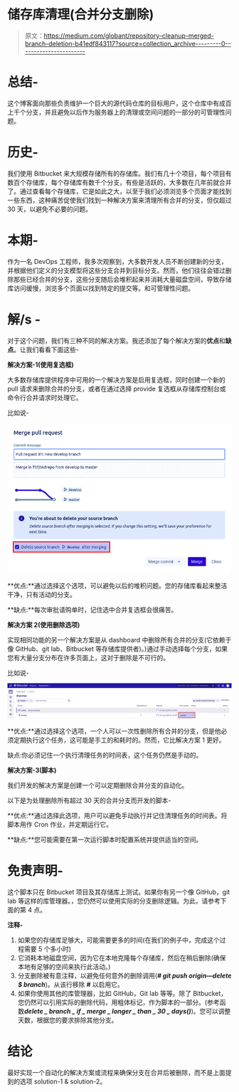 # 储存库清理(合并分支删除)

> 原文：<https://medium.com/globant/repository-cleanup-merged-branch-deletion-b41edf843117?source=collection_archive---------0----------------------->

# **总结-**

这个博客面向那些负责维护一个巨大的源代码仓库的目标用户，这个仓库中有成百上千个分支，并且避免以后作为服务器上的清理或空间问题的一部分的可管理性问题。

# **历史-**

我们使用 Bitbucket 来大规模存储所有的存储库。我们有几十个项目，每个项目有数百个存储库，每个存储库有数千个分支，有些是活跃的，大多数在几年前就合并了。通过查看每个存储库，它是如此之大，以至于我们必须浏览多个页面才能找到一些东西，这种痛苦促使我们找到一种解决方案来清理所有合并的分支，但仅超过 30 天，以避免不必要的问题。

# **本期-**

作为一名 DevOps 工程师，我多次观察到，大多数开发人员不断创建新的分支，并根据他们定义的分支模型将这些分支合并到目标分支。然而，他们往往会错过删除那些已经合并的分支，这些分支随后会堆积起来并消耗大量磁盘空间，导致存储库访问缓慢，浏览多个页面以找到特定的提交等。和可管理性问题。

# **解/s -**

对于这个问题，我们有三种不同的解决方案。我还添加了每个解决方案的**优点**和**缺点**。让我们看看下面这些-

**解决方案-1(使用复选框)**

大多数存储库提供程序中可用的一个解决方案是启用复选框，同时创建一个新的 pull 请求来删除合并的分支，或者在通过选择 provide 复选框从存储库控制台或命令行合并请求时处理它。

比如说-

![](img/b13fdcd563a6093f941fc07676e0b54f.png)

**优点:**通过选择这个选项，可以避免以后的堆积问题。您的存储库看起来整洁干净，只有活动的分支。

**缺点:**每次审批请购单时，记住选中合并复选框会很痛苦。

**解决方案 2(使用删除选项)**

实现相同功能的另一个解决方案是从 dashboard 中删除所有合并的分支(它依赖于像 GitHub、git lab、Bitbucket 等存储库提供者)。)通过手动选择每个分支，如果您有大量分支分布在许多页面上，这对于删除是不可行的。

比如说-

![](img/384c4a179b52cf95ca666a0a37e9dbfc.png)

**优点:**通过选择这个选项，一个人可以一次性删除所有合并的分支，但是他必须定期执行这个任务，这可能是手工的和耗时的。然而，它比解决方案 1 更好。

缺点:你必须记住一个执行清理任务的时间表，这个任务仍然是手动的。

**解决方案-3(脚本)**

我们开发的解决方案是创建一个可以定期删除合并分支的自动化。

以下是为处理删除所有超过 30 天的合并分支而开发的脚本-

**优点:**通过选择此选项，用户可以避免手动执行并记住清理任务的时间表。将脚本用作 Cron 作业，并定期运行它。

**缺点:**您可能需要在第一次运行脚本时配置系统并提供适当的空间。

# **免责声明-**

这个脚本只在 Bitbucket 项目及其存储库上测试。如果你有另一个像 GitHub，git lab 等这样的库管理器。，您仍然可以使用实际的分支删除逻辑。为此，请参考下面的第 4 点。

**注释-**

1.  如果您的存储库足够大，可能需要更多的时间(在我们的例子中，完成这个过程需要 5 个多小时)
2.  它消耗本地磁盘空间，因为它在本地克隆每个存储库，然后在稍后删除(确保本地有足够的空间来执行此活动。)
3.  分支删除被有意注释，以避免任何意外的删除调用(***# git push origin—delete $ branch***)。从该行移除 **#** 以启用它。
4.  如果你使用其他的库管理器，比如 GitHub，Git lab 等等。除了 Bitbucket，您仍然可以引用实际的删除代码，用粗体标记，作为脚本的一部分。(参考函数***delete _ branch _ if _ merge _ longer _ than _ 30 _ days()***)。您可以调整天数，根据您的要求排除其他分支。

# **结论**

最好实现一个自动化的解决方案或流程来确保分支在合并后被删除，而不是上面提到的选项 solution-1 & solution-2。